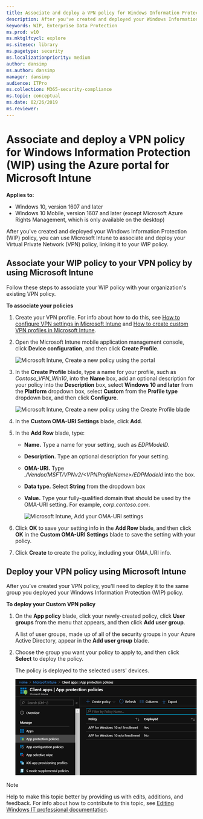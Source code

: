 ```yaml
---
title: Associate and deploy a VPN policy for Windows Information Protection (WIP) using the Azure portal for Microsoft Intune (Windows 10)
description: After you've created and deployed your Windows Information Protection (WIP) policy, use Microsoft Intune to link it to your Virtual Private Network (VPN) policy
keywords: WIP, Enterprise Data Protection
ms.prod: w10
ms.mktglfcycl: explore
ms.sitesec: library
ms.pagetype: security
ms.localizationpriority: medium
author: dansimp
ms.author: dansimp
manager: dansimp
audience: ITPro
ms.collection: M365-security-compliance
ms.topic: conceptual
ms.date: 02/26/2019
ms.reviewer: 
---
```


# Associate and deploy a VPN policy for Windows Information Protection (WIP) using the Azure portal for Microsoft Intune
**Applies to:**

-   Windows 10, version 1607 and later
-   Windows 10 Mobile, version 1607 and later (except Microsoft Azure Rights Management, which is only available on the desktop)

After you've created and deployed your Windows Information Protection (WIP) policy, you can use Microsoft Intune to associate and deploy your Virtual Private Network (VPN) policy, linking it to your WIP policy.
 
## Associate your WIP policy to your VPN policy by using Microsoft Intune
Follow these steps to associate your WIP policy with your organization's existing VPN policy.

**To associate your policies**

1. Create your VPN profile. For info about how to do this, see [How to configure VPN settings in Microsoft Intune](https://docs.microsoft.com/intune-azure/configure-devices/how-to-configure-vpn-settings) and [How to create custom VPN profiles in Microsoft Intune](https://docs.microsoft.com/intune-azure/configure-devices/create-custom-vpn-profiles#create-a-custom-configuration).

2. Open the Microsoft Intune mobile application management console, click **Device configuration**, and then click **Create Profile**.

    ![Microsoft Intune, Create a new policy using the portal](images/wip-azure-vpn-device-policy.png)

3.  In the **Create Profile** blade, type a name for your profile, such as *Contoso_VPN_Win10*, into the **Name** box, add an optional description for your policy into the **Description** box, select **Windows 10 and later** from the **Platform** dropdown box, select **Custom** from the **Profile type** dropdown box, and then click **Configure**.

    ![Microsoft Intune, Create a new policy using the Create Profile blade](images/wip-azure-vpn-configure-policy.png)

4. In the **Custom OMA-URI Settings** blade, click **Add**.

5. In the **Add Row** blade, type:

    - **Name.** Type a name for your setting, such as *EDPModeID*.
    
    - **Description.** Type an optional description for your setting.
    
    - **OMA-URI.** Type _./Vendor/MSFT/VPNv2/&lt;VPNProfileName&gt;/EDPModeId_ into the box.

    - **Data type.** Select **String** from the dropdown box
    
    - **Value.** Type your fully-qualified domain that should be used by the OMA-URI setting. For example, _corp.contoso.com_.

        ![Microsoft Intune, Add your OMA-URI settings](images/wip-azure-vpn-custom-omauri.png)

6. Click **OK** to save your setting info in the **Add Row** blade, and then click **OK** in the **Custom OMA-URI Settings** blade to save the setting with your policy.

7. Click **Create** to create the policy, including your OMA_URI info.

## Deploy your VPN policy using Microsoft Intune
After you’ve created your VPN policy, you'll need to deploy it to the same group you deployed your Windows Information Protection (WIP) policy.

**To deploy your Custom VPN policy**

1.  On the **App policy** blade, click your newly-created policy, click **User groups** from the menu that appears, and then click **Add user group**.

    A list of user groups, made up of all of the security groups in your Azure Active Directory, appear in the **Add user group** blade.

2. Choose the group you want your policy to apply to, and then click **Select** to deploy the policy.

    The policy is deployed to the selected users' devices.

    ![Microsoft Intune: Pick your user groups that should get the policy when it's deployed](images/wip-azure-add-user-groups.png)

>[!NOTE]
>Help to make this topic better by providing us with edits, additions, and feedback. For info about how to contribute to this topic, see [Editing Windows IT professional documentation](https://github.com/Microsoft/windows-itpro-docs/blob/master/CONTRIBUTING.md).
